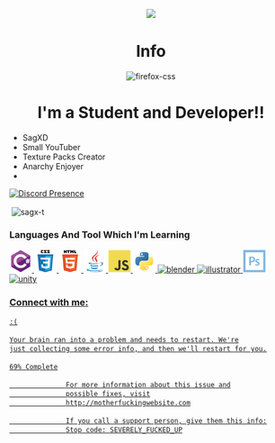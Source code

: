 <p align="center">

<img src="https://raw.githubusercontent.com/SagXD/SagXD/main/computer.gif" width="158px"/>

</p>

<h1 align="center">Info</h1>
<p align="center"> <img src="https://komarev.com/ghpvc/?username=sagxd&color=grey&style=flat" alt="firefox-css" /> </p>



<h1 align="center">I'm a Student and Developer!!</h1>


- SagXD
- Small YouTuber
- Texture Packs Creator
- Anarchy Enjoyer 
- 
[![Discord Presence](https://lanyard.cnrad.dev/api/1040614190668320808)](https://discord.com/users/1040614190668320808)

<p>&nbsp;<img align="center" src="https://github-readme-stats.vercel.app/api?username=sagxd&show_icons=true&locale=en&theme=tokyonight" alt="sagx-t" /></p>


<p align="left">
</p>

<h3 align="left">Languages And Tool Which I'm Learning</h3>
<p align="left"> <a href="https://www.w3schools.com/cs/" target="_blank" rel="noreferrer"> <img src="https://raw.githubusercontent.com/devicons/devicon/master/icons/csharp/csharp-original.svg" alt="csharp" width="40" height="40"/> </a> <a href="https://www.w3schools.com/css/" target="_blank" rel="noreferrer"> <img src="https://raw.githubusercontent.com/devicons/devicon/master/icons/css3/css3-original-wordmark.svg" alt="css3" width="40" height="40"/> </a> <a href="https://www.w3.org/html/" target="_blank" rel="noreferrer"> <img src="https://raw.githubusercontent.com/devicons/devicon/master/icons/html5/html5-original-wordmark.svg" alt="html5" width="40" height="40"/> </a> <a href="https://www.java.com" target="_blank" rel="noreferrer"> <img src="https://raw.githubusercontent.com/devicons/devicon/master/icons/java/java-original.svg" alt="java" width="40" height="40"/> </a> <a href="https://developer.mozilla.org/en-US/docs/Web/JavaScript" target="_blank" rel="noreferrer"> <img src="https://raw.githubusercontent.com/devicons/devicon/master/icons/javascript/javascript-original.svg" alt="javascript" width="40" height="40"/> </a> <a href="https://www.python.org" target="_blank" rel="noreferrer"> <img src="https://raw.githubusercontent.com/devicons/devicon/master/icons/python/python-original.svg" alt="python" width="40" height="40"/> </a> <a href="https://www.blender.org/" target="_blank" rel="noreferrer"> <img src="https://download.blender.org/branding/community/blender_community_badge_white.svg" alt="blender" width="40" height="40"/> </a> <a href="https://www.adobe.com/in/products/illustrator.html" target="_blank" rel="noreferrer"> <img src="https://www.vectorlogo.zone/logos/adobe_illustrator/adobe_illustrator-icon.svg" alt="illustrator" width="40" height="40"/> </a> <a href="https://www.photoshop.com/en" target="_blank" rel="noreferrer"> <img src="https://raw.githubusercontent.com/devicons/devicon/master/icons/photoshop/photoshop-line.svg" alt="photoshop" width="40" height="40"/> </a> <a href="https://unity.com/" target="_blank" rel="noreferrer"> <img src="https://www.vectorlogo.zone/logos/unity3d/unity3d-icon.svg" alt="unity" width="40" height="40"/> </p>


<h3 align="left">Connect with me:</h3>




```
:(

Your brain ran into a problem and needs to restart. We're
just collecting some error info, and then we'll restart for you.

69% Complete

              For more information about this issue and
              possible fixes, visit
              http://motherfuckingwebsite.com

              If you call a support person, give them this info:
              Stop code: SEVERELY_FUCKED_UP

```

